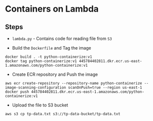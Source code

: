 # Containers on Lambda

## Steps
- `lambda.py` - Contains code for reading file from `S3`

- Build the `Dockerfile` and Tag the image
```
docker build . -t python-containerize:v1
docker tag python-containerize:v1 445784402811.dkr.ecr.us-east-1.amazonaws.com/python-containerize:v1
```

- Create ECR repository and Push the image
```
aws ecr create-repository --repository-name python-containerize --image-scanning-configuration scanOnPush=true --region us-east-1
docker push 445784402811.dkr.ecr.us-east-1.amazonaws.com/python-containerize:v1
```
- Upload the file to S3 bucket

`aws s3 cp tp-data.txt s3://tp-data-bucket/tp-data.txt`
